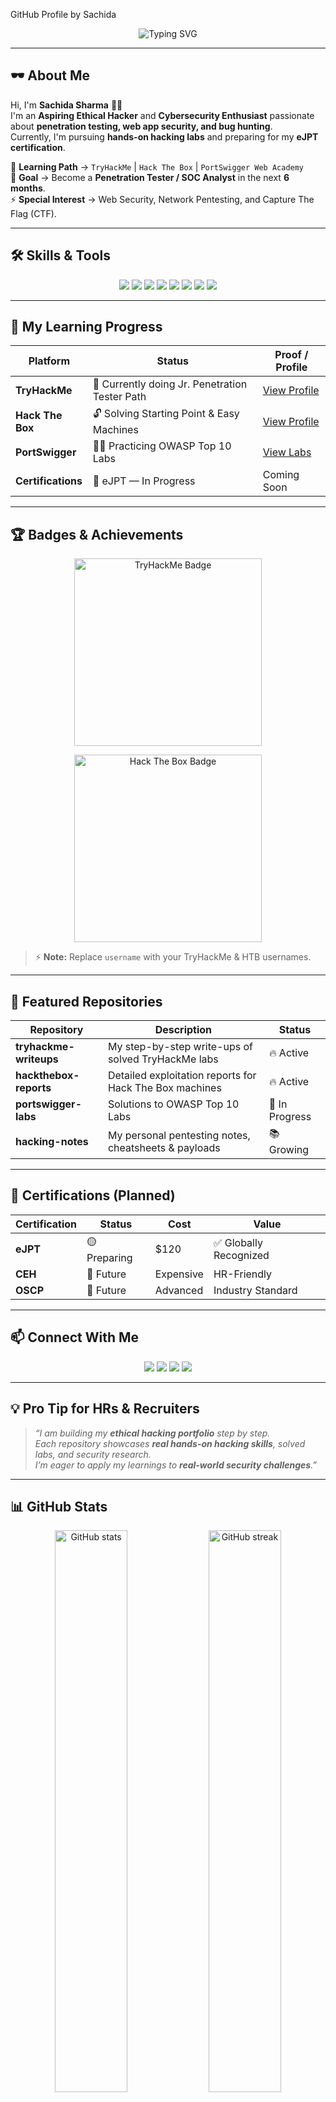 GitHub Profile by Sachida

<p align="center">
  <img src="https://readme-typing-svg.herokuapp.com?font=Fira+Code&size=30&pause=1000&color=00FF9C&center=true&vCenter=true&width=600&lines=👋+Hey+There!+I'm+Sachida+Sharma;🔐+Aspiring+Ethical+Hacker;⚡+Future+Penetration+Tester;☠️+Cybersecurity+Enthusiast;🚀+Learning+Offensive+Security" alt="Typing SVG" />
</p>

---

## 🕶️ About Me

Hi, I'm **Sachida Sharma** 👨‍💻  
I'm an **Aspiring Ethical Hacker** and **Cybersecurity Enthusiast** passionate about **penetration testing, web app security, and bug hunting**.  
Currently, I'm pursuing **hands-on hacking labs** and preparing for my **eJPT certification**.  

🌱 **Learning Path** → `TryHackMe` | `Hack The Box` | `PortSwigger Web Academy`  
🎯 **Goal** → Become a **Penetration Tester / SOC Analyst** in the next **6 months**.  
⚡ **Special Interest** → Web Security, Network Pentesting, and Capture The Flag (CTF).  

---

## 🛠️ Skills & Tools

<p align="center">
<img src="https://img.shields.io/badge/Kali%20Linux-557C94?style=for-the-badge&logo=kalilinux&logoColor=white" />
<img src="https://img.shields.io/badge/Burp%20Suite-FF6F00?style=for-the-badge&logo=burpsuite&logoColor=white" />
<img src="https://img.shields.io/badge/Nmap-00457C?style=for-the-badge&logo=linux&logoColor=white" />
<img src="https://img.shields.io/badge/Metasploit-000000?style=for-the-badge&logo=linux&logoColor=white" />
<img src="https://img.shields.io/badge/SQLMap-000000?style=for-the-badge&logo=sqlite&logoColor=white" />
<img src="https://img.shields.io/badge/Hydra-2D2D2D?style=for-the-badge&logo=hackaday&logoColor=white" />
<img src="https://img.shields.io/badge/Wireshark-1679A7?style=for-the-badge&logo=wireshark&logoColor=white" />
<img src="https://img.shields.io/badge/John%20The%20Ripper-000000?style=for-the-badge&logo=linux&logoColor=white" />
</p>

---

## 🎯 My Learning Progress

| Platform        | Status   | Proof / Profile |
|-----------------|---------|------------------|
| **TryHackMe**   | 🚀 Currently doing Jr. Penetration Tester Path | [View Profile](https://tryhackme.com/) |
| **Hack The Box** | 🔓 Solving Starting Point & Easy Machines | [View Profile](https://hackthebox.com/) |
| **PortSwigger** | 🕵️‍♂️ Practicing OWASP Top 10 Labs | [View Labs](https://portswigger.net/web-security) |
| **Certifications** | 📜 eJPT — In Progress | Coming Soon |

---

## 🏆 Badges & Achievements

<p align="center">
  <img src="https://tryhackme-badges.s3.amazonaws.com/username.png" alt="TryHackMe Badge" width="300px" />
</p>

<p align="center">
  <img src="https://www.hackthebox.com/badge/image/username" alt="Hack The Box Badge" width="300px" />
</p>

> ⚡ **Note:** Replace `username` with your TryHackMe & HTB usernames.

---

## 📂 Featured Repositories

| Repository | Description | Status |
|-----------|------------|--------|
| **tryhackme-writeups** | My step-by-step write-ups of solved TryHackMe labs | 🔥 Active |
| **hackthebox-reports** | Detailed exploitation reports for Hack The Box machines | 🔥 Active |
| **portswigger-labs** | Solutions to OWASP Top 10 Labs | 🚀 In Progress |
| **hacking-notes** | My personal pentesting notes, cheatsheets & payloads | 📚 Growing |

---

## 📜 Certifications (Planned)

| Certification | Status | Cost | Value |
|--------------|--------|------|-------|
| **eJPT** | 🟡 Preparing | $120 | ✅ Globally Recognized |
| **CEH** | 🔵 Future | Expensive | HR-Friendly |
| **OSCP** | 🔵 Future | Advanced | Industry Standard |

---

## 📫 Connect With Me

<p align="center">
<a href="https://linkedin.com/in/YOUR-LINKEDIN" target="_blank"><img src="https://img.shields.io/badge/LinkedIn-%230077B5.svg?style=for-the-badge&logo=linkedin&logoColor=white" /></a>
<a href="https://tryhackme.com/p/YOUR-USERNAME" target="_blank"><img src="https://img.shields.io/badge/TryHackMe-%23212C42.svg?style=for-the-badge&logo=tryhackme&logoColor=white" /></a>
<a href="https://www.hackthebox.com/user/YOUR-ID" target="_blank"><img src="https://img.shields.io/badge/HackTheBox-%23000000.svg?style=for-the-badge&logo=hackthebox&logoColor=green" /></a>
<a href="mailto:YOUR-EMAIL@gmail.com"><img src="https://img.shields.io/badge/Email-%23D14836.svg?style=for-the-badge&logo=gmail&logoColor=white" /></a>
</p>

---

## 💡 Pro Tip for HRs & Recruiters

> _“I am building my **ethical hacking portfolio** step by step.  
Each repository showcases **real hands-on hacking skills**, solved labs, and security research.  
I’m eager to apply my learnings to **real-world security challenges**.”_

---

## 📊 GitHub Stats

<p align="center">
  <img src="https://github-readme-stats.vercel.app/api?username=sachida-sec&show_icons=true&theme=radical" alt="GitHub stats" width="48%"/>
  <img src="https://github-readme-streak-stats.herokuapp.com/?user=sachida-sec&theme=radical" alt="GitHub streak" width="48%"/>
</p>

---

<p align="center">
  <img src="https://capsule-render.vercel.app/api?type=waving&color=0:2E8B57,100:000000&height=120&section=footer&text=Keep+Hacking+⚡&fontSize=28&fontColor=ffffff" />
</p>
